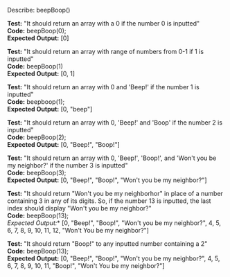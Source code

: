 Describe: beepBoop()

**Test:** "It should return an array with a 0 if the number 0 is inputted"  
**Code:** beepBoop(0);  
**Expected Output:** [0]  

**Test:** "It should return an array with range of numbers from 0-1 if 1 is inputted"  
**Code:** beepBoop(1)  
**Expected Output:** [0, 1]  

**Test:** "It should return an array with 0 and 'Beep!' if the number 1 is inputted"  
**Code:** beepboop(1);  
**Expected Output:** [0, "beep"]  

**Test:** "It should return an array with 0, 'Beep!' and 'Boop' if the number 2 is inputted"  
**Code:** beepBoop(2);  
**Expected Output:** [0, "Beep!", "Boop!"]  

**Test:** "It should return an array with 0, 'Beep!', 'Boop!', and 'Won't you be my neighbor?' if the number 3 is inputted"  
**Code:** beepBoop(3);  
**Expected Output:** [0, "Beep!", "Boop!", "Won't you be my neighbor?"]  

**Test:** "It should return "Won't you be my neighborhor" in place of a number containing 3 in any of its digits. So, if the number 13 is inputted, the last index should display "Won't you be my neighbor?"  
**Code:** beepBoop(13);  
**Expected Output*:** [0, "Beep!", "Boop!", "Won't you be my neighbor?", 4, 5, 6, 7, 8, 9, 10, 11, 12, "Won't You be my neighbor?"]  

**Test:** "It should return "Boop!" to any inputted number containing a 2"  
**Code:** beepBoop(13);  
**Expected Output:** [0, "Beep!", "Boop!", "Won't you be my neighbor?", 4, 5, 6, 7, 8, 9, 10, 11, "Boop!", "Won't You be my neighbor?"]  